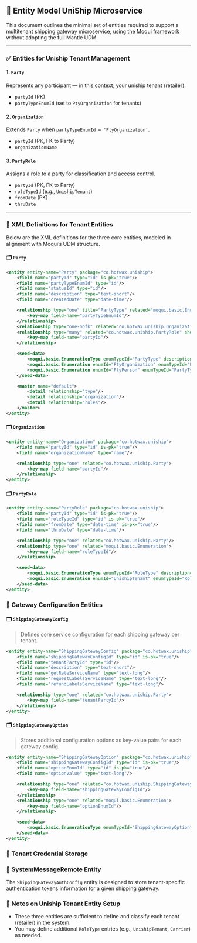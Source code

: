 ## 📘 Entity Model UniShip Microservice

This document outlines the minimal set of entities required to support a multitenant shipping gateway microservice, using the Moqui framework without adopting the full Mantle UDM.

---

### ✅ Entities for Uniship Tenant Management

#### 1. `Party`
Represents any participant — in this context, your uniship tenant (retailer).
- `partyId` (PK)
- `partyTypeEnumId` (set to `PtyOrganization` for tenants)

#### 2. `Organization`
Extends `Party` when `partyTypeEnumId = 'PtyOrganization'`.
- `partyId` (PK, FK to Party)
- `organizationName`

#### 3. `PartyRole`
Assigns a role to a party for classification and access control.
- `partyId` (PK, FK to Party)
- `roleTypeId` (e.g., `UnishipTenant`)
- `fromDate` (PK)
- `thruDate`

---

### 📄 XML Definitions for Tenant Entities

Below are the XML definitions for the three core entities, modeled in alignment with Moqui’s UDM structure.

#### 🗂 `Party`
```xml
<entity entity-name="Party" package="co.hotwax.uniship">
    <field name="partyId" type="id" is-pk="true"/>
    <field name="partyTypeEnumId" type="id"/>
    <field name="statusId" type="id"/>
    <field name="description" type="text-short"/>
    <field name="createdDate" type="date-time"/>

    <relationship type="one" title="PartyType" related="moqui.basic.Enumeration" short-alias="type">
        <key-map field-name="partyTypeEnumId"/>
    </relationship>
    <relationship type="one-nofk" related="co.hotwax.uniship.Organization" short-alias="organization"/>
    <relationship type="many" related="co.hotwax.uniship.PartyRole" short-alias="roles">
        <key-map field-name="partyId"/>
    </relationship>

    <seed-data>
        <moqui.basic.EnumerationType enumTypeId="PartyType" description="Party Type"/>
        <moqui.basic.Enumeration enumId="PtyOrganization" enumTypeId="PartyType" description="Organization"/>
        <moqui.basic.Enumeration enumId="PtyPerson" enumTypeId="PartyType" description="Person"/>
    </seed-data>

    <master name="default">
        <detail relationship="type"/>
        <detail relationship="organization"/>
        <detail relationship="roles"/>
    </master>
</entity>
```

#### 🗂 `Organization`
```xml
<entity entity-name="Organization" package="co.hotwax.uniship">
    <field name="partyId" type="id" is-pk="true"/>
    <field name="organizationName" type="name"/>

    <relationship type="one" related="co.hotwax.uniship.Party">
        <key-map field-name="partyId"/>
    </relationship>
</entity>
```

#### 🗂 `PartyRole`
```xml
<entity entity-name="PartyRole" package="co.hotwax.uniship">
    <field name="partyId" type="id" is-pk="true"/>
    <field name="roleTypeId" type="id" is-pk="true"/>
    <field name="fromDate" type="date-time" is-pk="true"/>
    <field name="thruDate" type="date-time"/>

    <relationship type="one" related="co.hotwax.uniship.Party"/>
    <relationship type="one" related="moqui.basic.Enumeration">
        <key-map field-name="roleTypeId"/>
    </relationship>

    <seed-data>
        <moqui.basic.EnumerationType enumTypeId="RoleType" description="Party Role Type"/>
        <moqui.basic.Enumeration enumId="UnishipTenant" enumTypeId="RoleType" description="Retailer Tenant"/>
    </seed-data>
</entity>
```

### 🧩 Gateway Configuration Entities

#### 🗂 `ShippingGatewayConfig`
> Defines core service configuration for each shipping gateway per tenant.
```xml
<entity entity-name="ShippingGatewayConfig" package="co.hotwax.uniship">
    <field name="shippingGatewayConfigId" type="id" is-pk="true"/>
    <field name="tenantPartyId" type="id"/>
    <field name="description" type="text-short"/>
    <field name="getRateServiceName" type="text-long"/>
    <field name="requestLabelsServiceName" type="text-long"/>
    <field name="refundLabelsServiceName" type="text-long"/>

    <relationship type="one" related="co.hotwax.uniship.Party">
        <key-map field-name="tenantPartyId"/>
    </relationship>
</entity>
```

#### 🗂 `ShippingGatewayOption`
> Stores additional configuration options as key-value pairs for each gateway config.
```xml
<entity entity-name="ShippingGatewayOption" package="co.hotwax.uniship">
    <field name="shippingGatewayConfigId" type="id" is-pk="true"/>
    <field name="optionEnumId" type="id" is-pk="true"/>
    <field name="optionValue" type="text-long"/>

    <relationship type="one" related="co.hotwax.uniship.ShippingGatewayConfig">
        <key-map field-name="shippingGatewayConfigId"/>
    </relationship>
    <relationship type="one" related="moqui.basic.Enumeration">
        <key-map field-name="optionEnumId"/>
    </relationship>

    <seed-data>
        <moqui.basic.EnumerationType enumTypeId="ShippingGatewayOption" description="Shipping Gateway Config Option"/>
    </seed-data>
</entity>
```
### 🔐 Tenant Credential Storage

### 📄 SystemMessageRemote Entity

The `ShippingGatewayAuthConfig` entity is designed to store tenant-specific authentication tokens information for a given shipping gateway. 

### 🧩 Notes on Uniship Tenant Entity Setup
- These three entities are sufficient to define and classify each tenant (retailer) in the system.
- You may define additional `RoleType` entries (e.g., `UnishipTenant`, `Carrier`) as needed.
